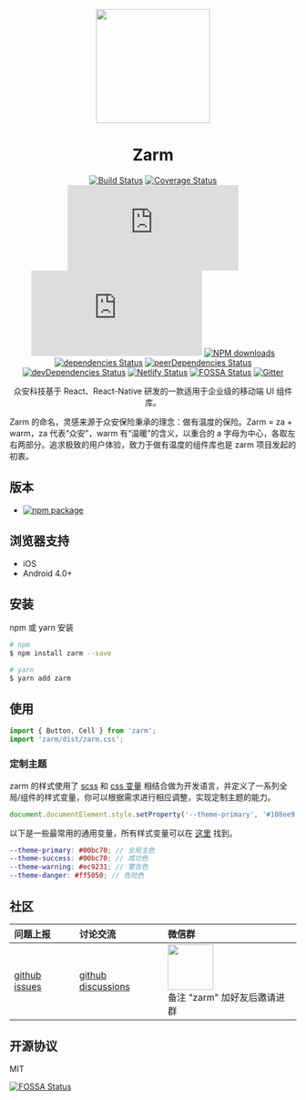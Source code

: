 <p align="center">
  <a href="http://zarm.design">
    <img width="200" src="https://zarm.design/images/logo.732d9561.svg">
  </a>
</p>

<h1 align="center">Zarm</h1>

<div align="center">

[![Build Status](https://www.travis-ci.org/ZhongAnTech/zarm.svg?branch=master)](https://www.travis-ci.org/ZhongAnTech/zarm)
[![Coverage Status](https://img.shields.io/coveralls/ZhongAnTech/zarm/master.svg)](https://coveralls.io/github/ZhongAnTech/zarm?branch=master)
![JS gzip size](https://img.badgesize.io/https://unpkg.com/zarm@latest/dist/zarm.min.js?compression=gzip&label=gzip%20size:%20JS)
![CSS gzip size](https://img.badgesize.io/https://unpkg.com/zarm@latest/dist/zarm.min.css?compression=gzip&label=gzip%20size:%20CSS)
[![NPM downloads](https://img.shields.io/npm/dm/zarm.svg)](https://npmjs.org/package/zarm)
[![dependencies Status](https://david-dm.org/ZhongAnTech/zarm/status.svg)](https://david-dm.org/ZhongAnTech/zarm)
[![peerDependencies Status](https://david-dm.org/ZhongAnTech/zarm/peer-status.svg)](https://david-dm.org/ZhongAnTech/zarm?type=peer)
[![devDependencies Status](https://david-dm.org/ZhongAnTech/zarm/dev-status.svg)](https://david-dm.org/ZhongAnTech/zarm?type=dev)
[![Netlify Status](https://api.netlify.com/api/v1/badges/7afc45a9-dcac-4475-9903-d3896bc200ed/deploy-status)](https://app.netlify.com/sites/zarm/deploys)
[![FOSSA Status](https://app.fossa.io/api/projects/git%2Bgithub.com%2FZhongAnTech%2Fzarm.svg?type=shield)](https://app.fossa.io/projects/git%2Bgithub.com%2FZhongAnTech%2Fzarm?ref=badge_shield)
[![Gitter](https://badges.gitter.im/Join%20Chat.svg)](https://gitter.im/ZhongAnTech/zarm?utm_source=badge&utm_medium=badge&utm_campaign=pr-badge)

众安科技基于 React、React-Native 研发的一款适用于企业级的移动端 UI 组件库。

</div>

Zarm 的命名，灵感来源于众安保险秉承的理念：做有温度的保险。Zarm = za + warm，za 代表“众安”，warm 有“温暖”的含义，以重合的 a 字母为中心，各取左右两部分。追求极致的用户体验，致力于做有温度的组件库也是 zarm 项目发起的初衷。

## 版本

- [![npm package](https://img.shields.io/npm/v/zarm/latest.svg)](https://www.npmjs.org/package/zarm)

## 浏览器支持

- iOS
- Android 4.0+

## 安装

npm 或 yarn 安装

```bash
# npm
$ npm install zarm --save

# yarn
$ yarn add zarm
```

## 使用

```js
import { Button, Cell } from 'zarm';
import 'zarm/dist/zarm.css';
```

### 定制主题

zarm 的样式使用了 [scss](https://sass-lang.com) 和 [css 变量](https://www.w3.org/Style/CSS/) 相结合做为开发语言，并定义了一系列全局/组件的样式变量，你可以根据需求进行相应调整，实现定制主题的能力。

```js
document.documentElement.style.setProperty('--theme-primary', '#108ee9');
```

以下是一些最常用的通用变量，所有样式变量可以在 [这里](https://github.com/ZhongAnTech/zarm/blob/master/components/style/themes/default.scss) 找到。

```scss
--theme-primary: #00bc70; // 全局主色
--theme-success: #00bc70; // 成功色
--theme-warning: #ec9231; // 警告色
--theme-danger: #ff5050; // 危险色
```

## 社区

| 问题上报                                                    | 讨论交流                                                              | 微信群                                                                                                     |
| :---------------------------------------------------------- | :-------------------------------------------------------------------- | :--------------------------------------------------------------------------------------------------------- |
| [github issues](https://github.com/ZhongAnTech/zarm/issues) | [github discussions](https://github.com/ZhongAnTech/zarm/discussions) | <img src="https://cdn-health.zhongan.com/zarm/qrcode.jpg" width="80" /> <br />备注 "zarm" 加好友后邀请进群 |

## 开源协议

MIT

[![FOSSA Status](https://app.fossa.io/api/projects/git%2Bgithub.com%2FZhongAnTech%2Fzarm.svg?type=large)](https://app.fossa.io/projects/git%2Bgithub.com%2FZhongAnTech%2Fzarm?ref=badge_large)

